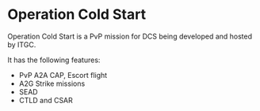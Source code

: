 # Operation Cold Start

Operation Cold Start is a PvP mission for DCS being developed and hosted by ITGC. 

It has the following features:
- PvP A2A CAP, Escort flight
- A2G Strike missions
- SEAD
- CTLD and CSAR
